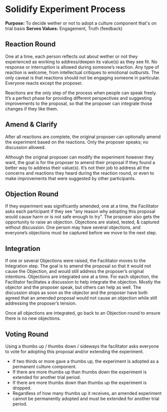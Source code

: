 # Solidify Experiment Process

**Purpose:** To decide wether or not to adopt a culture component that's on trial basis
**Serves Values:** Engagement, Truth (feedback)

## Reaction Round

One at a time, each person reflects out about wether or not they experienced as working to address/deepen its value(s) as they see fit. No response or interruption is allowed during someone’s reaction. Any type of reaction is welcome, from intellectual critiques to emotional outbursts. The only caveat is that reactions should not be engaging someone in particular. Everyone reacts except the proposer.

Reactions are the only step of the process when people can speak freely. It’s a perfect phase for providing different perspectives and suggesting improvements to the proposal, so that the proposer can integrate those changes if they like them.

## Amend & Clarify

After all reactions are complete, the original proposer can optionally amend the experiment based on the reactions. Only the proposer speaks; no discussion allowed.

Although the original proposer can modify the experiment however they want, the goal is for the proposer to amend their proposal if they found a better way to address their value(s). It’s not their job to address all the concerns and reactions they heard during the reaction round, or even to make improvements that were suggested by other participants.

## Objection Round

If they experiment was significantly amended, one at a time, the Facilitator asks each participant if they see “any reason why adopting this proposal would cause harm or is not safe enough to try”. The proposer also gets the opportunity to raise an objection. Objections are stated, tested, & captured without discussion. One person may have several objections, and everyone’s objections must be captured before we move to the next step.

## Integration

If one or several Objections were raised, the Facilitator moves to the Integration step. The goal is to amend the proposal so that it would not cause the Objection, and would still address the proposer’s original intentions. Objections are integrated one at a time. For each objection, the Facilitator facilitates a discussion to help integrate the objection. Mostly the objector and the proposer speak, but others can help as well. The discussion stops as soon as the objector and the proposer have both agreed that an amended proposal would not cause an objection while still addressing the proposer’s tension.

Once all objections are integrated, go back to an Objection round to ensure there is no new objections.

## Voting Round

Using a thumbs up / thumbs down / sideways the facilitator asks everyone to vote for adopting this proposal and/or extending the experiment.

- If two thirds or more gave a thumbs up, the experiment is adopted as a permanent culture component.
- If there are more thumbs up than thumbs down the experiment is extended for another trial period.
- If there are more thumbs down than thumbs up the experiment is dropped.
- Regardless of how many thumbs up it receives, an amended experiment cannot be permanently adopted and must be extended for another trial period.
